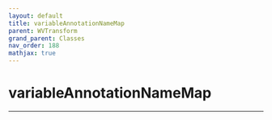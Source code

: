 ```yaml
---
layout: default
title: variableAnnotationNameMap
parent: WVTransform
grand_parent: Classes
nav_order: 188
mathjax: true
---
```


#  variableAnnotationNameMap




---

